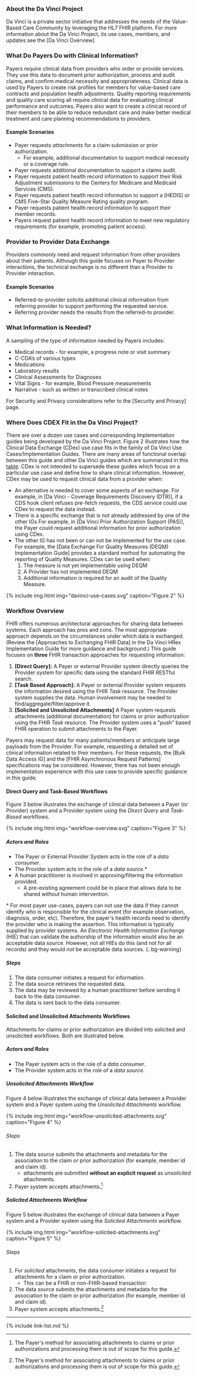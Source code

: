 ### About the Da Vinci Project

Da Vinci is a private sector initiative that addresses the needs of the Value-Based Care Community by leveraging the HL7 FHIR platform.  For more information about the Da Vinci Project, its use cases, members, and updates see the [Da Vinci Overview]

### What Do Payers Do with Clinical Information?

Payers require clinical data from providers who order or provide services. They use this data to document prior authorization, process and audit claims, and confirm medical necessity and appropriateness.  Clinical data is used by Payers to create risk profiles for members for value-based care contracts and population health adjustments. Quality reporting requirements and quality care scoring all require clinical data for evaluating clinical performance and outcomes. Payers also want to create a clinical record of their members to be able to reduce redundant care and make better medical treatment and care planning recommendations to providers.

#### Example Scenarios

- Payer requests *attachments* for a claim submission or prior authorization.
  -  For example, additional documentation to support medical necessity or a coverage rule.
- Payer requests additional documentation to support a claims audit.
- Payer requests patient health record information to support their Risk Adjustment submissions to the Centers for Medicare and Medicaid Services (CMS).
- Payer requests patient health record information to support a [HEDIS] or CMS Five-Star Quality Measure Rating quality program.
- Payer requests patient health record information to support their member records.
- Payers request patient health record information to meet new regulatory requirements (for example, promoting patient access).

### Provider to Provider Data Exchange

 Providers commonly need and request information from other providers about their patients.  Although this guide focuses on Payer to Provider interactions, the technical exchange is no different than a Provider to Provider interaction.

#### Example Scenarios

 - Referred-to-provider solicits additional clinical information from referring provider to support performing the requested service.
 - Referring provider needs the results from the referred-to provider.

### What Information is Needed?

A sampling of the type of information needed by Payers includes:

- Medical records - for example, a progress note or visit summary
- C-CDA’s of various types
- Medications
- Laboratory results
- Clinical Assessments for Diagnoses
- Vital Signs - for example, Blood Pressure measurements
- Narrative - such as written or transcribed clinical notes


For Security and Privacy considerations refer to the [Security and Privacy] page.

### Where Does CDEX Fit in the Da Vinci Project?

There are over a dozen use cases and corresponding Implementation guides being developed by the Da Vinci Project.  Figure 2 illustrates how the Clinical Data Exchange (CDex) use case fits in the family of Da Vinci Use Cases/Implementation Guides.  There are many areas of functional overlap between this guide and other Da Vinci guides which are summarized in this [table](https://confluence.hl7.org/display/DVP/CDEX+Overlap+with+Other+DaVinci+IGs).  CDex is not intended to supersede these guides which focus on a particular use case and define how to share clinical information.  However, CDex may be used to request clinical data from a provider when:

- An alternative is needed to cover some aspects of an exchange. For example, in [Da Vinci - Coverage Requirements Discovery (DTR)], if a CDS hook client refuses pre-fetch requests, the CDS service could use CDex to request the data instead.
- There is a specific exchange that is not already addressed by one of the other IGs  For example, in [Da Vinci Prior Authorization Support (PAS)], the Payer could request additional information for prior authorization using CDex.
- The other IG has not been or can not be implemented for the use case.  For example, the [Data Exchange For Quality Measures (DEQM) Implementation Guide] provides a standard method for automating the reporting of Quality Measures. CDex can be used when:
  1. The measure is not yet implementable using DEQM
  1. A Provider has not implemented DEQM
  1. Additional information is required for an audit of the Quality Measure.

{% include img.html img="davinci-use-cases.svg" caption="Figure 2" %}

### Workflow Overview



FHIR offers numerous architectural approaches for sharing data between systems. Each approach has pros and cons. The most appropriate approach depends on the circumstances under which data is exchanged.  (Review the [Approaches to Exchanging FHIR Data] in the Da Vinci HRex Implementation Guide for more guidance and background.)  This guide focuses on **three** FHIR transaction approaches for requesting information:

1. **[Direct Query]:** A Payer or external Provider system directly queries the Provider system for specific data using the standard FHIR RESTful search.
2. **[Task Based Approach]:** A Payer or external Provider system requests the information desired using the FHIR *Task* resource. The Provider system supplies the data. Human involvement may be needed to find/aggregate/filter/approve it.
3. **[Solicited and Unsolicited Attachments]** A Payer system requests attachments (additional documentation) for claims or prior authorization using the FHIR *Task* resource. The Provider system uses a "push" based FHIR operation to submit attachments to the Payer.

<div markdown="1" class="stu-note">

Payers may request data for many patients/members or anticipate large payloads from the Provider. For example, requesting a detailed set of clinical information related to their members.  For these requests, the [Bulk Data Access IG] and the [FHIR Asynchronous Request Patterns] specifications may be considered.  However, there has not been enough implementation experience with this use case to provide specific guidance in this guide.
</div>


#### Direct Query and Task-Based Workflows

Figure 3 below illustrates the exchange of clinical data between a Payer (or Provider) system and a Provider system using the *Direct Query* and *Task-Based* workflows.  

{% include img.html img="workflow-overview.svg" caption="Figure 3" %}

##### Actors and Roles

- The Payer or External Provider System acts in the role of a *data consumer*.
- The Provider system acts in the role of a *data source*.\*
- A human practitioner is involved in approving/filtering the information provided.
  - A pre-existing agreement could be in place that allows data to be shared *without* human intervention.

\* For most payer use-cases, payers can not use the data if they cannot identify who is responsible for the clinical event (for example observation, diagnosis, order, etc).  Therefore, the payer's health records need to identify the provider who is making the assertion. This information is typically supplied by provider systems.  An *Electronic Health Information Exchange* (HIE) that can validate the authorship of the information would also be an acceptable data source.  However, not all HIEs do this (and not for all records) and they would *not* be acceptable data sources.
{:.bg-warning}

##### Steps
1. The data consumer initiates a request for information.
1. The data source retrieves the requested data.
1. The data may be reviewed by a human practitioner before sending it back to the data consumer.
1. The data is sent back to the data consumer.


#### Solicited and Unsolicited Attachments Workflows

Attachments for claims or prior authorization are divided into solicited and unsolicited workflows. Both are illustrated below.

##### Actors and Roles

- The Payer system acts in the role of a *data consumer*.
- The Provider system acts in the role of a *data source*.

##### Unsolicited Attachments Workflow

Figure 4 below illustrates the exchange of clinical data between a Provider system and a Payer system using the *Unsolicited Attachments* workflow.

{% include img.html img="workflow-unsolicited-attachments.svg" caption="Figure 4" %}

###### Steps

1. The data source submits the attachments and metadata for the association to the claim or prior authorization (for example, member id and claim id).
   - attachments are submitted **without an explicit request** as *unsolicited* attachments. 
2. Payer system accepts attachments.[^1]

##### Solicited Attachments Workflow

Figure 5 below illustrates the exchange of clinical data between a Payer system and a Provider system using the *Solicited Attachments* workflow.

{% include img.html img="workflow-solicited-attachments.svg" caption="Figure 5" %}

###### Steps

1. For *solicited* attachments, the data consumer initiates a request for attachments for a claim or prior authorization.
    - This can be a FHIR or non-FHIR-based transaction
2. The data source submits the attachments and metadata for the association to the claim or prior authorization (for example, member id and claim id).
3. Payer system accepts attachments.[^1]

---

[^1]: <span class="bg-success" markdown="1">The Payer's method for associating attachments to claims or prior authorizations and processing them is out of scope for this guide.</span><!-- new-content -->

{% include link-list.md %}
